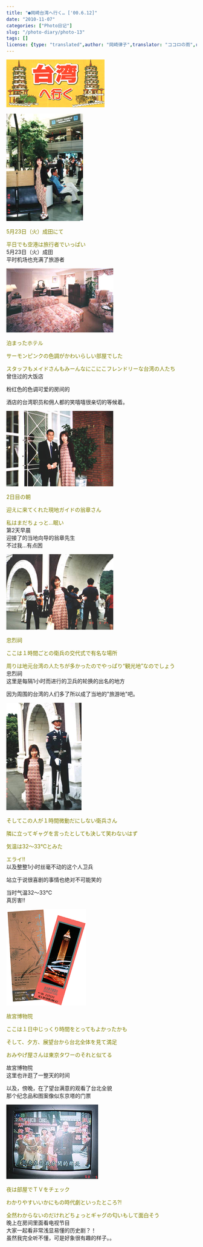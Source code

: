 ```yaml
---
title: "●岡崎台湾へ行く… ['00.6.12]"
date: "2010-11-07"
categories: ["Photo日记"]
slug: "/photo-diary/photo-13"
tags: []
license: {type: "translated",author: "岡崎律子",translator: "ココロの雨",reproduced-url: "http://love.life.coocan.jp/photo/photo13.html",reproduced-website: "岡崎律子Book"}
---
```


[![](./images/Tw-title.gif "Tw-title")](./images/Tw-title.gif)  

  
[![](./images/Taiwan1.jpg "Taiwan1")](./images/Taiwan1.jpg)  

  
<span style="color: #808000;">5月23日（火）成田にて</span>  

  
<span style="color: #808000;">平日でも空港は旅行者でいっぱい</span>  
5月23日（火）成田  
平时机场也充满了旅游者  

  
[![](./images/Taiwan2.jpg "Taiwan2")](./images/Taiwan2.jpg)  

  
<span style="color: #808000;">泊まったホテル</span>  

  
<span style="color: #808000;">サーモンピンクの色調がかわいらしい部屋でした</span>  

  
<span style="color: #808000;">スタッフもメイドさんもみーんなにこにこフレンドリーな台湾の人たち</span>  
曾住过的大饭店  

  
粉红色的色调可爱的房间的  

  
酒店的台湾职员和佣人都的笑嘻嘻很亲切的等候着。  

  
[![](./images/Taiwan3.jpg "Taiwan3")](./images/Taiwan3.jpg)  

  
<span style="color: #808000;">2日目の朝</span>  

  
<span style="color: #808000;">迎えに来てくれた現地ガイドの翁章さん</span>  

  
<span style="color: #808000;">私はまだちょっと…眠い</span>  
第2天早晨  
迎接了的当地向导的翁章先生  
不过我…有点困  

  
[![](./images/Taiwan4.jpg "Taiwan4")](./images/Taiwan4.jpg)  

  
<span style="color: #808000;">忠烈祠</span>  

  
<span style="color: #808000;">ここは１時間ごとの衛兵の交代式で有名な場所</span>  

  
<span style="color: #808000;">周りは地元台湾の人たちが多かったのでやっぱり“観光地”なのでしょう</span>  
忠烈祠  
这里是每隔1小时而进行的卫兵的轮换的出名的地方  

  
因为周围的台湾的人们多了所以成了当地的"旅游地"吧。  

  
[![](./images/Taiwan5.jpg "Taiwan5")](./images/Taiwan5.jpg)  

  
<span style="color: #808000;">そしてこの人が１時間微動だにしない衛兵さん</span>  

  
<span style="color: #808000;">隣に立ってギャグを言ったとしても決して笑わないはず</span>  

  
<span style="color: #808000;">気温は32～33℃とみた</span>  

  
<span style="color: #808000;">エライ!!</span>  
以及整整1小时丝毫不动的这个人卫兵  

  
站立于说很喜剧的事情也绝对不可能笑的  

  
当时气温32～33℃  
真厉害!!  

  
[![](./images/Taiwan6.gif "Taiwan6")](./images/Taiwan6.gif)  

  
<span style="color: #808000;">故宮博物院</span>  

  
<span style="color: #808000;">ここは１日中じっくり時間をとってもよかったかも</span>  

  
<span style="color: #808000;">そして、夕方、展望台から台北全体を見て満足</span>  

  
<span style="color: #808000;">おみやげ屋さんは東京タワーのそれと似てる</span>  

  
故宮博物院  
这里也许逛了一整天的时间  

  
以及，傍晚，在了望台满意的观看了台北全貌  
那个纪念品和图案像似东京塔的门票  

  
[![](./images/Taiwan7.jpg "Taiwan7")](./images/Taiwan7.jpg)  

  
<span style="color: #808000;">夜は部屋でＴＶをチェック</span>  

  
<span style="color: #808000;">わかりやすいいかにもの時代劇といったところ?!</span>  

  
<span style="color: #808000;">全然わからないのだけれどちょっとギャグの匂いもして面白そう</span>  
晚上在房间里面看电视节目  
大家一起看非常浅显易懂的历史剧？！  
虽然我完全听不懂，可是好象很有趣的样子。。
